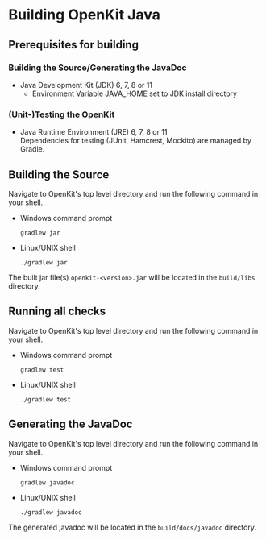 # Building OpenKit Java
## Prerequisites for building
### Building the Source/Generating the JavaDoc
* Java Development Kit (JDK) 6, 7, 8 or 11
  * Environment Variable JAVA_HOME set to JDK install directory

### (Unit-)Testing the OpenKit
* Java Runtime Environment (JRE) 6, 7, 8 or 11  
  Dependencies for testing (JUnit, Hamcrest, Mockito) are managed by Gradle.

## Building the Source
Navigate to OpenKit's top level directory and run the following command in your shell.

* Windows command prompt 
  ```shell
  gradlew jar
  ```
* Linux/UNIX shell
  ```shell
  ./gradlew jar
  ```

The built jar file(s) `openkit-<version>.jar` will be located in the `build/libs` directory.

## Running all checks
Navigate to OpenKit's top level directory and run the following command in your shell.

* Windows command prompt 
  ```shell
  gradlew test
  ```
* Linux/UNIX shell
  ```shell
  ./gradlew test
  ```

## Generating the JavaDoc
Navigate to OpenKit's top level directory and run the following command in your shell.

* Windows command prompt 
  ```shell
  gradlew javadoc
  ```
* Linux/UNIX shell
  ```shell
  ./gradlew javadoc
  ```

The generated javadoc will be located in the `build/docs/javadoc` directory.
